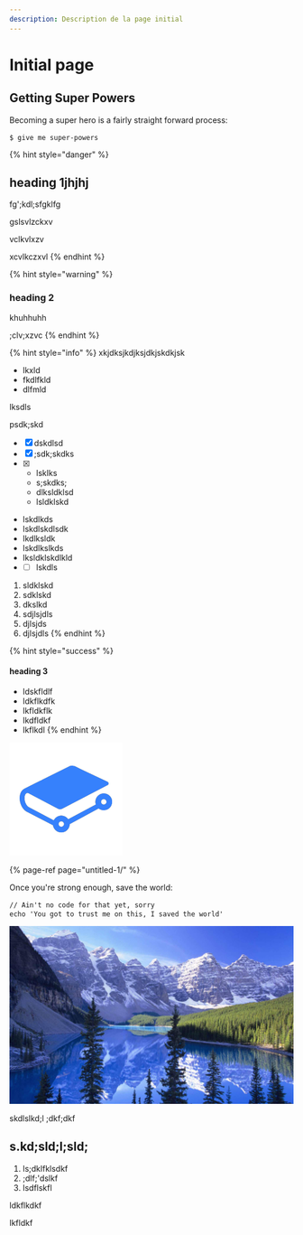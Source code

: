 ```yaml
---
description: Description de la page initial
---
```


# Initial page

## Getting Super Powers

Becoming a super hero is a fairly straight forward process:

```
$ give me super-powers
```



{% hint style="danger" %}
## heading 1jhjhj

fg';kdl;sfgklfg

gslsvlzckxv

vclkvlxzv

xcvlkczxvl
{% endhint %}

{% hint style="warning" %}
### heading 2

khuhhuhh

;clv;xzvc
{% endhint %}

{% hint style="info" %}
xkjdksjkdjksjdkjskdkjsk

* lkxld
* fkdlfkld
* dlfmld

lksdls

psdk;skd

* [x] dskdlsd
* [x] ;sdk;skdks
* [x] * lsklks
  * s;skdks;
  * dlksldklsd
  * lsldklskd
* lskdlkds
* lskdlskdlsdk
* lkdlksldk
* lskdlkslkds
* lksldklskdlkld
* * [ ] lskdls

1. sldklskd
2. sdklskd
3. dkslkd
4. sdjlsjdls
5. djlsjds
6. djlsjdls
{% endhint %}

{% hint style="success" %}
#### heading 3

* ldskfldlf
* ldkflkdfk
* lkfldkflk
* lkdfldkf
* lkflkdl
{% endhint %}

![](.gitbook/assets/telechargement%20%281%29.png)

{% page-ref page="untitled-1/" %}

Once you're strong enough, save the world:

```
// Ain't no code for that yet, sorry
echo 'You got to trust me on this, I saved the world'
```

![slkdlskldklklsddddlkskds](.gitbook/assets/montagne-france.jpg)

skdlslkd;l ;dkf;dkf

## s.kd;sld;l;sld;

1.  ls;dklfklsdkf 
2. ;dlf;'dslkf
3. lsdflskfl

ldkflkdkf

lkfldkf



